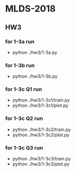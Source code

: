 # MLDS-2018
## HW3
### for 1-3a run
* python ./hw3/1-3a.py
### for 1-3b run
* python ./hw3/1-3b.py
### for 1-3c Q1 run 
* python ./hw3/1-3c1/train.py 
* python ./hw3/1-3c1/plot.py
### for 1-3c Q2 run 
* python ./hw3/1-3c2/train.py 
* python ./hw3/1-3c2/plot.py
### for 1-3c Q3 run 
* python ./hw3/1-3c3/train.py 
* python ./hw3/1-3c3/plot.py
